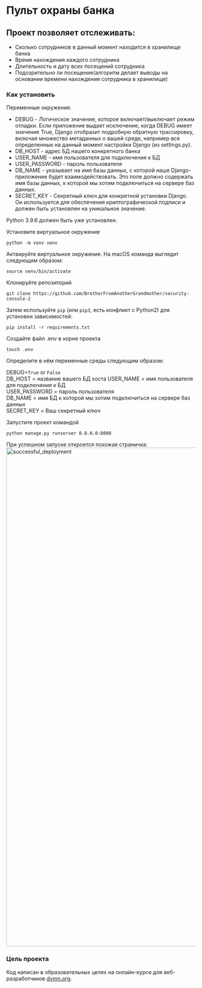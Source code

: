 # Пульт охраны банка

## Проект позволяет отслеживать:

- Сколько сотрудников в данный момент находится в хранилище банка
- Время нахождения каждого сотрудника
- Длительность и дату всех посещений сотрудника
- Подозрительно ли посещение(алгоритм делает выводы на основании времени нахождения сотрудника в хранилище)


### Как установить

Переменные окружения:
* DEBUG - Логическое значение, которое включает/выключает режим отладки. Если приложение выдает исключение, 
когда DEBUG имеет значение True, Django отобразит подробную обратную трассировку, включая множество метаданных о вашей
среде, например все определенные на данный момент настройки Django (из settings.py).
* DB_HOST - адрес БД нашего конкретного банка
* USER_NAME - имя пользователя для подключения к БД
* USER_PASSWORD - пароль пользователя
* DB_NAME - указывает на имя базы данных, с которой наше Django-приложение будет взаимодействовать.
Это поле должно содержать имя базы данных, к которой мы хотим подключиться на сервере баз данных.
* SECRET_KEY - Секретный ключ для конкретной установки Django. Он используется для обеспечения
криптографической подписи и должен быть установлен на уникальное значение.

Python 3.9.6 должен быть уже установлен. 

Установите виртуальное окружение
```
python -m venv venv
```
Актвируйте виртуальное окружение. На macOS команда выглядит следующим образом:
```commandline
source venv/bin/activate 
```
Клонируйте репозиторий
```
git clone https://github.com/BrotherFromAnotherGrandmother/security-console-2
```
Затем используйте `pip` (или `pip3`, есть конфликт с Python2) для установки зависимостей:
```
pip install -r requirements.txt
```
Создайте файл .env в корне проекта
```commandline
touch .env
```
Определите в нём переменные среды следующим образом:

DEBUG=```True``` or ```False```  
DB_HOST = название вашего БД хоста 
USER_NAME = имя пользователя для подключения к БД  
USER_PASSWORD = пароль пользователя    
DB_NAME = имя БД к которой мы хотим подключиться на сервере баз данных  
SECRET_KEY = Ваш секретный ключ    

Запустите проект командой
```
python manage.py runserver 0.0.0.0:8000
```
При успешном запуске откроется похожая страничка:  
<img width="1328" alt="successful_deployment" src="https://github.com/BrotherFromAnotherGrandmother/security-console-2/assets/101392966/7885932b-bd69-4478-af4f-cdd4a3f7e443">

### Цель проекта

Код написан в образовательных целях на онлайн-курсе для веб-разработчиков [dvmn.org](https://dvmn.org/).

